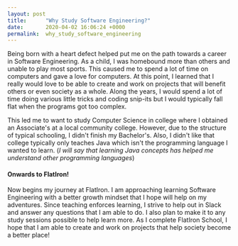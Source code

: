 ```yaml
---
layout: post
title:      "Why Study Software Engineering?"
date:       2020-04-02 16:06:24 +0000
permalink:  why_study_software_engineering
---
```



Being born with a heart defect helped put me on the path towards a career in Software Engineering. As a child, I was homebound more than others and unable to play most sports. This caused me to spend a lot of time on computers and gave a love for computers. At this point, I learned that I really would love to be able to create and work on projects that will benefit others or even society as a whole.  Along the years, I would spend a lot of time doing various little tricks and coding snip-its but I would typically fall flat when the programs got too complex. 

This led me to want to study Computer Science in college where I obtained an Associate's at a local community college. However, due to the structure of typical schooling, I didn't finish my Bachelor's. Also, I didn't like that college typically only teaches Java which isn't the programming language I wanted to learn. (*I will say that learning Java concepts has helped me understand other programming languages*)

#### Onwards to FlatIron!
Now begins my journey at FlatIron. I am approaching learning Software Engineering with a better growth mindset that I hope will help on my adventures.  Since teaching enforces learning, I strive to help out in Slack and answer any questions that I am able to do. I also plan to make it to any study sessions possible to help learn more. As I complete FlatIron School, I hope that I am able to create and work on projects that help society become a better place!
